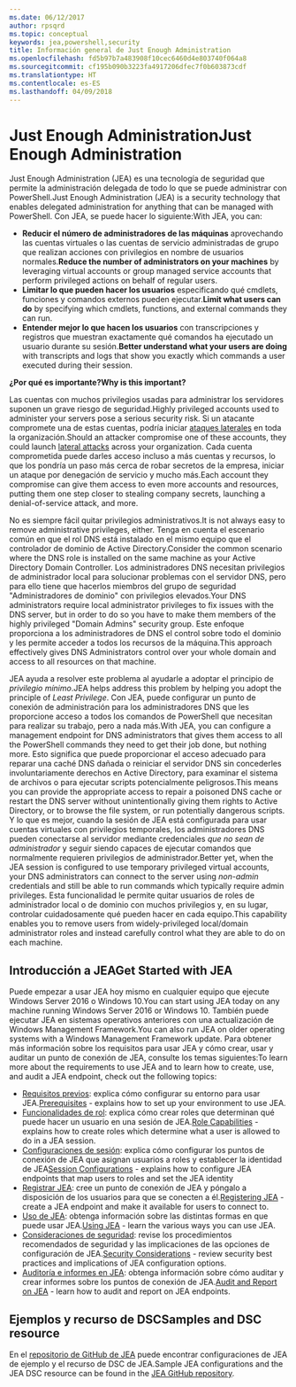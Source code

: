 ```yaml
---
ms.date: 06/12/2017
author: rpsqrd
ms.topic: conceptual
keywords: jea,powershell,security
title: Información general de Just Enough Administration
ms.openlocfilehash: fd5b97b7a483908f10cec6460d4e803740f064a8
ms.sourcegitcommit: cf195b090b3223fa4917206dfec7f0b603873cdf
ms.translationtype: HT
ms.contentlocale: es-ES
ms.lasthandoff: 04/09/2018
---
```

# <a name="just-enough-administration"></a><span data-ttu-id="39112-103">Just Enough Administration</span><span class="sxs-lookup"><span data-stu-id="39112-103">Just Enough Administration</span></span>

<span data-ttu-id="39112-104">Just Enough Administration (JEA) es una tecnología de seguridad que permite la administración delegada de todo lo que se puede administrar con PowerShell.</span><span class="sxs-lookup"><span data-stu-id="39112-104">Just Enough Administration (JEA) is a security technology that enables delegated administration for anything that can be managed with PowerShell.</span></span>
<span data-ttu-id="39112-105">Con JEA, se puede hacer lo siguiente:</span><span class="sxs-lookup"><span data-stu-id="39112-105">With JEA, you can:</span></span>

- <span data-ttu-id="39112-106">**Reducir el número de administradores de las máquinas** aprovechando las cuentas virtuales o las cuentas de servicio administradas de grupo que realizan acciones con privilegios en nombre de usuarios normales.</span><span class="sxs-lookup"><span data-stu-id="39112-106">**Reduce the number of administrators on your machines** by leveraging virtual accounts or group managed service accounts that perform privileged actions on behalf of regular users.</span></span>
- <span data-ttu-id="39112-107">**Limitar lo que pueden hacer los usuarios** especificando qué cmdlets, funciones y comandos externos pueden ejecutar.</span><span class="sxs-lookup"><span data-stu-id="39112-107">**Limit what users can do** by specifying which cmdlets, functions, and external commands they can run.</span></span>
- <span data-ttu-id="39112-108">**Entender mejor lo que hacen los usuarios** con transcripciones y registros que muestran exactamente qué comandos ha ejecutado un usuario durante su sesión.</span><span class="sxs-lookup"><span data-stu-id="39112-108">**Better understand what your users are doing** with transcripts and logs that show you exactly which commands a user executed during their session.</span></span>

<span data-ttu-id="39112-109">**¿Por qué es importante?**</span><span class="sxs-lookup"><span data-stu-id="39112-109">**Why is this important?**</span></span>

<span data-ttu-id="39112-110">Las cuentas con muchos privilegios usadas para administrar los servidores suponen un grave riesgo de seguridad.</span><span class="sxs-lookup"><span data-stu-id="39112-110">Highly privileged accounts used to administer your servers pose a serious security risk.</span></span>
<span data-ttu-id="39112-111">Si un atacante compromete una de estas cuentas, podría iniciar [ataques laterales](http://aka.ms/pth) en toda la organización.</span><span class="sxs-lookup"><span data-stu-id="39112-111">Should an attacker compromise one of these accounts, they could launch [lateral attacks](http://aka.ms/pth) across your organization.</span></span>
<span data-ttu-id="39112-112">Cada cuenta comprometida puede darles acceso incluso a más cuentas y recursos, lo que los pondría un paso más cerca de robar secretos de la empresa, iniciar un ataque por denegación de servicio y mucho más.</span><span class="sxs-lookup"><span data-stu-id="39112-112">Each account they compromise can give them access to even more accounts and resources, putting them one step closer to stealing company secrets, launching a denial-of-service attack, and more.</span></span>

<span data-ttu-id="39112-113">No es siempre fácil quitar privilegios administrativos.</span><span class="sxs-lookup"><span data-stu-id="39112-113">It is not always easy to remove administrative privileges, either.</span></span>
<span data-ttu-id="39112-114">Tenga en cuenta el escenario común en que el rol DNS está instalado en el mismo equipo que el controlador de dominio de Active Directory.</span><span class="sxs-lookup"><span data-stu-id="39112-114">Consider the common scenario where the DNS role is installed on the same machine as your Active Directory Domain Controller.</span></span>
<span data-ttu-id="39112-115">Los administradores DNS necesitan privilegios de administrador local para solucionar problemas con el servidor DNS, pero para ello tiene que hacerlos miembros del grupo de seguridad "Administradores de dominio" con privilegios elevados.</span><span class="sxs-lookup"><span data-stu-id="39112-115">Your DNS administrators require local administrator privileges to fix issues with the DNS server, but in order to do so you have to make them members of the highly privileged "Domain Admins" security group.</span></span>
<span data-ttu-id="39112-116">Este enfoque proporciona a los administradores de DNS el control sobre todo el dominio y les permite acceder a todos los recursos de la máquina.</span><span class="sxs-lookup"><span data-stu-id="39112-116">This approach effectively gives DNS Administrators control over your whole domain and access to all resources on that machine.</span></span>

<span data-ttu-id="39112-117">JEA ayuda a resolver este problema al ayudarle a adoptar el principio de *privilegio mínimo*.</span><span class="sxs-lookup"><span data-stu-id="39112-117">JEA helps address this problem by helping you adopt the principle of *Least Privilege*.</span></span>
<span data-ttu-id="39112-118">Con JEA, puede configurar un punto de conexión de administración para los administradores DNS que les proporcione acceso a todos los comandos de PowerShell que necesitan para realizar su trabajo, pero a nada más.</span><span class="sxs-lookup"><span data-stu-id="39112-118">With JEA, you can configure a management endpoint for DNS administrators that gives them access to all the PowerShell commands they need to get their job done, but nothing more.</span></span>
<span data-ttu-id="39112-119">Esto significa que puede proporcionar el acceso adecuado para reparar una caché DNS dañada o reiniciar el servidor DNS sin concederles involuntariamente derechos en Active Directory, para examinar el sistema de archivos o para ejecutar scripts potencialmente peligrosos.</span><span class="sxs-lookup"><span data-stu-id="39112-119">This means you can provide the appropriate access to repair a poisoned DNS cache or restart the DNS server without unintentionally giving them rights to Active Directory, or to browse the file system, or run potentially dangerous scripts.</span></span>
<span data-ttu-id="39112-120">Y lo que es mejor, cuando la sesión de JEA está configurada para usar cuentas virtuales con privilegios temporales, los administradores DNS pueden conectarse al servidor mediante credenciales *que no sean de administrador* y seguir siendo capaces de ejecutar comandos que normalmente requieren privilegios de administrador.</span><span class="sxs-lookup"><span data-stu-id="39112-120">Better yet, when the JEA session is configured to use temporary privileged virtual accounts, your DNS administrators can connect to the server using *non-admin* credentials and still be able to run commands which typically require admin privileges.</span></span>
<span data-ttu-id="39112-121">Esta funcionalidad le permite quitar usuarios de roles de administrador local o de dominio con muchos privilegios y, en su lugar, controlar cuidadosamente qué pueden hacer en cada equipo.</span><span class="sxs-lookup"><span data-stu-id="39112-121">This capability enables you to remove users from widely-privileged local/domain administrator roles and instead carefully control what they are able to do on each machine.</span></span>

## <a name="get-started-with-jea"></a><span data-ttu-id="39112-122">Introducción a JEA</span><span class="sxs-lookup"><span data-stu-id="39112-122">Get Started with JEA</span></span>

<span data-ttu-id="39112-123">Puede empezar a usar JEA hoy mismo en cualquier equipo que ejecute Windows Server 2016 o Windows 10.</span><span class="sxs-lookup"><span data-stu-id="39112-123">You can start using JEA today on any machine running Windows Server 2016 or Windows 10.</span></span>
<span data-ttu-id="39112-124">También puede ejecutar JEA en sistemas operativos anteriores con una actualización de Windows Management Framework.</span><span class="sxs-lookup"><span data-stu-id="39112-124">You can also run JEA on older operating systems with a Windows Management Framework update.</span></span>
<span data-ttu-id="39112-125">Para obtener más información sobre los requisitos para usar JEA y cómo crear, usar y auditar un punto de conexión de JEA, consulte los temas siguientes:</span><span class="sxs-lookup"><span data-stu-id="39112-125">To learn more about the requirements to use JEA and to learn how to create, use, and audit a JEA endpoint, check out the following topics:</span></span>

- <span data-ttu-id="39112-126">[Requisitos previos](prerequisites.md): explica cómo configurar su entorno para usar JEA.</span><span class="sxs-lookup"><span data-stu-id="39112-126">[Prerequisites](prerequisites.md) - explains how to set up your environment to use JEA.</span></span>
- <span data-ttu-id="39112-127">[Funcionalidades de rol](role-capabilities.md): explica cómo crear roles que determinan qué puede hacer un usuario en una sesión de JEA.</span><span class="sxs-lookup"><span data-stu-id="39112-127">[Role Capabilities](role-capabilities.md) - explains how to create roles which determine what a user is allowed to do in a JEA session.</span></span>
- <span data-ttu-id="39112-128">[Configuraciones de sesión](session-configurations.md): explica cómo configurar los puntos de conexión de JEA que asignan usuarios a roles y establecer la identidad de JEA</span><span class="sxs-lookup"><span data-stu-id="39112-128">[Session Configurations](session-configurations.md) - explains how to configure JEA endpoints that map users to roles and set the JEA identity</span></span>
- <span data-ttu-id="39112-129">[Registrar JEA](register-jea.md): cree un punto de conexión de JEA y póngalo a disposición de los usuarios para que se conecten a él.</span><span class="sxs-lookup"><span data-stu-id="39112-129">[Registering JEA](register-jea.md) - create a JEA endpoint and make it available for users to connect to.</span></span>
- <span data-ttu-id="39112-130">[Uso de JEA](using-jea.md): obtenga información sobre las distintas formas en que puede usar JEA.</span><span class="sxs-lookup"><span data-stu-id="39112-130">[Using JEA](using-jea.md) - learn the various ways you can use JEA.</span></span>
- <span data-ttu-id="39112-131">[Consideraciones de seguridad](security-considerations.md): revise los procedimientos recomendados de seguridad y las implicaciones de las opciones de configuración de JEA.</span><span class="sxs-lookup"><span data-stu-id="39112-131">[Security Considerations](security-considerations.md) - review security best practices and implications of JEA configuration options.</span></span>
- <span data-ttu-id="39112-132">[Auditoría e informes en JEA](audit-and-report.md): obtenga información sobre cómo auditar y crear informes sobre los puntos de conexión de JEA.</span><span class="sxs-lookup"><span data-stu-id="39112-132">[Audit and Report on JEA](audit-and-report.md) - learn how to audit and report on JEA endpoints.</span></span>

## <a name="samples-and-dsc-resource"></a><span data-ttu-id="39112-133">Ejemplos y recurso de DSC</span><span class="sxs-lookup"><span data-stu-id="39112-133">Samples and DSC resource</span></span>

<span data-ttu-id="39112-134">En el [repositorio de GitHub de JEA](https://github.com/PowerShell/JEA) puede encontrar configuraciones de JEA de ejemplo y el recurso de DSC de JEA.</span><span class="sxs-lookup"><span data-stu-id="39112-134">Sample JEA configurations and the JEA DSC resource can be found in the [JEA GitHub repository](https://github.com/PowerShell/JEA).</span></span>